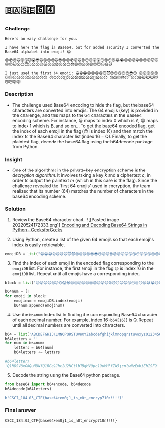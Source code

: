 # 🇧🇦🇸🇪6️⃣4️⃣

### Challenge
```
Here's an easy challenge for you.

I have here the flag in Base64, but for added security I converted the Base64 alphabet into emoji! 😂

😐😵😍😃😒😕😼😱😎😃😐😮😌😃😍😟😐😵😑😆😞😶😉😡😜😶😔😶😍😂😭😥😛😓😁😪😌😕😽😩😜😵😽😮😌😇😑😟😙😖😹😣😜😧😥😰😍😳😄😰😛😢😄😡😈😒😅😽

I just used the first 64 emoji: 😀😁😂😃😄😅😆😇😈😉😊😋😌😍😎😏 😐😑😒😓😔😕😖😗😘😙😚😛😜😝😞😟 😠😡😢😣😤😥😦😧😨😩😪😫😬😭😮😯 😰😱😲😳😴😵😶😷😸😹😺😻😼😽😾😿
```

### Description
- The challenge used Base64 encoding to hide the flag, but the base64 characters are converted into emojis. The 64 emojis (key) is provided in the challenge, and this maps to the 64 characters in the Base64 encoding scheme. For instance, 😀 maps to index 0 which is A, 😁 maps to index 1 which is B, and so on... To get the base64 encoded flag, get the index of each emoji in the flag (😐 is index 16) and then match the index to the Base64 character list (index 16 = Q). Finally, to get the plaintext flag, decode the base64 flag using the b64decode package from Python. 

### Insight
* One of the algorithms in the private-key encryption scheme is the *decryption algorithm*. It involves taking a key *k* and a ciphertext *c*, in order to output the plaintext *m* (which in this case is the flag). Since the challenge revealed the 'first 64 emojis' used in encryption, the team realized that its number (64) matches the number of characters in the base64 encoding scheme.
  
### Solution

1.  Review the Base64 character chart. 
![[Pasted image 20220524172333.png]]
[Encoding and Decoding Base64 Strings in Python - GeeksforGeeks](https://www.geeksforgeeks.org/encoding-and-decoding-base64-strings-in-python/)

2.  Using Python, create a list of the given 64 emojis so that each emoji's index is easily retrievable. 
``` python
emojiDB = list("😀😁😂😃😄😅😆😇😈😉😊😋😌😍😎😏😐😑😒😓😔😕😖😗😘😙😚😛😜😝😞😟😠😡😢😣😤😥😦😧😨😩😪😫😬😭😮😯😰😱😲😳😴😵😶😷😸😹😺😻😼😽😾😿")
```

3. Find the index of each emoji in the encoded flag corresponding to the `emojiDB` list. For instance, the first emoji in the flag `😐` is index 16 in the `emojiDB` list. Repeat until all emojis have a corresponding index. 
```python
block = list('😐😵😍😃😒😕😼😱😎😃😐😮😌😃😍😟😐😵😑😆😞😶😉😡😜😶😔😶😍😂😭😥😛😓😁😪😌😕😽😩😜😵😽😮😌😇😑😟😙😖😹😣😜😧😥😰😍😳😄😰😛😢😄😡😈😒😅😽')

b64num = []
for emoji in block:
    emojinum = emojiDB.index(emoji)
    b64num.append(emojinum)
```

4.  Use the `b64num` index list in finding the corresponding Base64 character of each decimal number. For example, index 16 (`b64[16]`) is Q. Repeat until all decimal numbers are converted into characters. 
```python
b64 = list('ABCDEFGHIJKLMNOPQRSTUVWXYZabcdefghijklmnopqrstuvwxyz0123456789+/=') # from the Base64 character chart
b64letters = ''
for num in b64num:
    letters = b64[num]
    b64letters += letters
```
```python
#b64letters
'Q1NDSV8xODQuMDNfQ1RGe2Jhc2U2NCtlbTBqMV9pc19uMHRfZW5jcnlwNzEwbiEhISF9'
```

5.  Decode the string using the Base64 python package. 
```python
from base64 import b64encode, b64decode
b64decode(b64letters)
```
```python
b'CSCI_184.03_CTF{base64+em0j1_is_n0t_encryp710n!!!!}'
```

### Final answer
``CSCI_184.03_CTF{base64+em0j1_is_n0t_encryp710n!!!!}``
